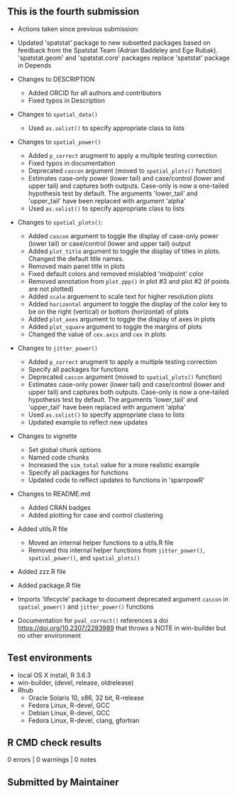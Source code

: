 ## This is the fourth submission

* Actions taken since previous submission:
* Updated 'spatstat' package to new subsetted packages based on feedback from the Spatstat Team (Adrian Baddeley and Ege Rubak). 'spatstat.geom' and 'spatstat.core' packages replace 'spatstat' package in Depends
* Changes to DESCRIPTION
  * Added ORCID for all authors and contributors
  * Fixed typos in Description
* Changes to `spatial_data()`
  * Used `as.solist()` to specify appropriate class to lists
* Changes to `spatial_power()`
  * Added `p_correct` arugment to apply a multiple testing correction
  * Fixed typos in documentation
  * Deprecated `cascon` argument (moved to `spatial_plots()` function)
  * Estimates case-only power (lower tail) and case/control (lower and upper tail) and captures both outputs. Case-only is now a one-tailed hypothesis test by default. The arguments 'lower_tail' and 'upper_tail' have been replaced with argument 'alpha'
  * Used `as.solist()` to specify appropriate class to lists
* Changes to `spatial_plots()`:
  * Added `cascon` argument to toggle the display of case-only power (lower tail) or case/control (lower and upper tail) output
  * Added `plot_title` argument to toggle the display of titles in plots. Changed the default title names. 
  * Removed main panel title in plots
  * Fixed default colors and removed mislabled 'midpoint' color
  * Removed annotation from `plot.ppp()` in plot #3 and plot #2 (if points are not plotted)
  * Added `scale` arguement to scale text for higher resolution plots
  * Added `horizontal` argument to toggle the display of the color key to be on the right (vertical) or bottom (horizontal) of plots
  * Added `plot_axes` argument to toggle the display of axes in plots
  * Added `plot_square` argument to toggle the margins of plots
  * Changed the value of `cex.axis` and `cex` in plots
* Changes to `jitter_power()`
  * Added `p_correct` arugment to apply a multiple testing correction
  * Specify all packages for functions
  * Deprecated `cascon` argument (moved to `spatial_plots()` function)
  * Estimates case-only power (lower tail) and case/control (lower and upper tail) and captures both outputs. Case-only is now a one-tailed hypothesis test by default. The arguments 'lower_tail' and 'upper_tail' have been replaced with argument 'alpha'
  * Used `as.solist()` to specify appropriate class to lists
  * Updated example to reflect new updates
* Changes to vignette
  * Set global chunk options
  * Named code chunks
  * Increased the `sim_total` value for a more realistic example
  * Specify all packages for functions
  * Updated code to reflect updates to functions in 'sparrpowR'
* Changes to README.md
  * Added CRAN badges
  * Added plotting for case and control clustering
* Added utils.R file
  * Moved an internal helper functions to a utils.R file
  * Removed this internal helper functions from `jitter_power()`, `spatial_power()`, and `spatial_plots()`
* Added zzz.R file
* Added package.R file
* Imports 'lifecycle' package to document deprecated argument `cascon` in `spatial_power()` and `jitter_power()` functions

* Documentation for `pval_correct()` references a doi <https://doi.org/10.2307/2283989> that throws a NOTE in win-builder but no other environment
  
## Test environments
* local OS X install, R 3.6.3
* win-builder, (devel, release, oldrelease)
* Rhub
  * Oracle Solaris 10, x86, 32 bit, R-release
  * Fedora Linux, R-devel, GCC
  * Debian Linux, R-devel, GCC
  * Fedora Linux, R-devel, clang, gfortran

## R CMD check results
0 errors | 0 warnings | 0 notes

## Submitted by Maintainer